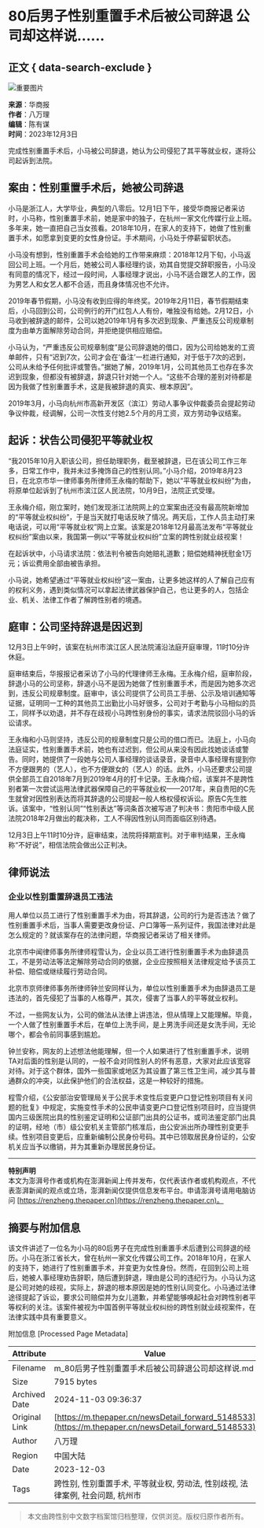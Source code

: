 # 80后男子性别重置手术后被公司辞退 公司却这样说......

## 正文 { data-search-exclude }


![重要图片](https://image.thepaper.cn/publish/interaction/image/3/81/897.jpg)

**来源**：华商报  
**作者**：八万理  
**编辑**：陈有谋  
**时间**：2023年12月3日  

完成性别重置手术后，小马被公司辞退，她认为公司侵犯了其平等就业权，遂将公司起诉到法院。  

## 案由：性别重置手术后，她被公司辞退

小马是浙江人，大学毕业，典型的八零后。12月1日下午，接受华商报记者采访时，小马称，性别重置手术前，她是家中的独子，在杭州一家文化传媒行业上班。多年来，她一直把自己当女孩看。2018年10月，在家人的支持下，她做了性别重置手术，如愿拿到变更的女性身份证。手术期间，小马处于停薪留职状态。

小马没有想到，性别重置手术会给她的工作带来麻烦：2018年12月下旬，小马返回公司上班。一个月后，她被公司人事经理约谈，劝其自觉提交辞职报告，小马没有同意的情况下，经过一段时间，人事经理才说出，小马不适合跟艺人的工作，因为男艺人和女艺人都不合适，而且身体情况也不允许。

2019年春节假期，小马没有收到应得的年终奖。2019年2月11日，春节假期结束后，小马回到公司，公司例行的开门红包人人有份，唯独没有给她。2月12日，小马收到被辞退的邮件，公司以她2019年1月有多次迟到现象、严重违反公司规章制度为由单方面解除劳动合同，并拒绝提供相应赔偿。

小马认为，“严重违反公司规章制度”是公司辞退她的借口，因为公司给她发的工资单邮件，只有“迟到7次，公司才会在‘备注’一栏进行通知，对于低于7次的迟到，公司从未给予任何批评或警告。”据她了解，2019年1月，公司其他员工也存在多次迟到现象，但都没有被辞退，辞退只针对她一个人。“这些不合理的差别对待都是因为我做了性别重置手术，这是我被辞退的真实、根本原因”。

2019年3月，小马向杭州市高新开发区（滨江）劳动人事争议仲裁委员会提起劳动争议仲裁，经调解，公司一次性支付她2.5个月的月工资，双方劳动争议结案。

## 起诉：状告公司侵犯平等就业权

“我2015年10月入职该公司，担任助理职务，截至被辞退，已在该公司工作三年多，日常工作中，我并未过多掩饰自己的性别认同。”小马介绍，2019年8月23日，在北京市华一律师事务所律师王永梅的帮助下，她以“平等就业权纠纷”为由，将原单位起诉到了杭州市滨江区人民法院，10月9日，法院正式受理。

王永梅介绍，刚立案时，她们发现浙江法院网上的立案案由还没有最高院新增加的“平等就业权纠纷”，于是当天就打电话反映了情况。两天后，工作人员主动打来电话说，可以用“平等就业权”网上立案。该案是2018年12月最高法发布“平等就业权纠纷”案由以来，我国第一例以“平等就业权纠纷”立案的跨性别就业歧视案！

在起诉状中，小马请求法院：依法判令被告向她赔礼道歉；赔偿她精神抚慰金1万元；诉讼费用全部由被告承担。

小马说，她希望通过“平等就业权纠纷”这一案由，让更多她这样的人了解自己应有的权利义务，遇到类似情况可以拿起法律武器保护自己，也让更多的人，包括企业、机关、法律工作者了解跨性别者的境遇。

## 庭审：公司坚持辞退是因迟到

12月3日上午9时，该案在杭州市滨江区人民法院浦沿法庭开庭审理，11时10分许休庭。  

庭审结束后，华报报记者采访了小马的代理律师王永梅。王永梅介绍，庭审阶段，辞退小马的公司坚称，辞退小马不是因为她做了性别重置手术，而是因为她多次迟到，违反公司规章制度。庭审中，该公司提供了公司员工手册、公示及培训通知等证据，证明同一工种的其他员工出勤比小马好很多，公司对于考勤与小马相似的员工，同样予以劝退，并不存在歧视小马跨性别身份的事实，请求法院驳回小马的诉讼请求。

王永梅和小马则坚持，违反公司的规章制度只是公司的借口而已。法庭上，小马向法庭证实，性别重置手术前，她也有过迟到，但公司从来没有因此找她谈话或警告。同时，她提供了一段她与公司人事经理的谈话录音，录音中人事经理有提到你不方便跟男的（艺人），也不方便跟女的（艺人）的话。此外，小马还要求公司提供全部员工自2018年7月到2019年4月的打卡记录。王永梅介绍，该案并不是跨性别者第一次尝试运用法律武器保障自己的平等就业权——2017年，来自贵阳的C先生就曾对因性别表达而将其辞退的公司提起一般人格权侵权诉讼。原告C先生胜诉。该案中，“性别认同”“性别表达”等词条首次被写进了判决书：贵阳市中级人民法院2018年2月做出的裁决称，工人不得因性别认同而面临区别待遇。

12月3日上午11时10分许，庭审结束，法院将择期宣判。对于审判结果，王永梅称“不好说”，相信法院会做出公正判决。

## 律师说法

### 企业以性别重置辞退员工违法

用人单位以员工进行了性别重置手术为由，将其辞退，公司的行为是否违法？做了性别重置手术后，当事人需要更改身份证、户口簿等一系列证件，我国法律对此是怎么规定的？就该案存在的法律问题，华商报记者采访了相关律师。

北京市中闻律师事务所律师程雪认为，企业以员工进行性别重置手术为由辞退员工，不是劳动法等法定解除劳动合同的依据，企业应按照相关法律规定给予该员工补偿、赔偿或继续履行劳动合同。

北京市京师律师事务所律师钟兰安同样认为，单位以性别重置手术为由辞退员工是违法的，首先侵犯了当事的人格尊严，其次，侵害了当事人的平等就业权利。

不过，一些网友认为，公司的做法从法律上讲违法，但从情理上又能理解。毕竟，一个人做了性别重置手术后，在单位上洗手间，是上男洗手间还是女洗手间，无论哪个，都会令前同事感到尴尬。

钟兰安称，网友的上述想法他能理解，但一个人如果进行了性别重置手术，说明TA对后面的性别是认同的，一般不会对同性别人的怀有恶意，大家对此应该宽容对待。对于这个群体，国外一些国家或地区为其设置了第三性卫生间，减少其与普通群众的冲突，以此保护他们的合法权益，这是一种较好的措施。

程雪介绍，《公安部治安管理局关于公民手术变性后变更户口登记性别项目有关问题的批复》中规定，实施变性手术的公民申请变更户口登记性别项目时，应当提供国内三级医院出具的性别鉴定证明和公证部门出具的公证书，或司法鉴定部门出具的证明，经地（市）级公安机关主管部门核准后，由公安派出所办理性别变更手续。性别项目变更后，应重新编制公民身份号码。其中已领取居民身份证的，公安机关应当予以缴销，并为其重新办理居民身份证。

---

**特别声明**  
本文为澎湃号作者或机构在澎湃新闻上传并发布，仅代表该作者或机构观点，不代表澎湃新闻的观点或立场，澎湃新闻仅提供信息发布平台。申请澎湃号请用电脑访问 [https://renzheng.thepaper.cn](https://renzheng.thepaper.cn)。

## 摘要与附加信息

<!-- tcd_abstract -->
该文件讲述了一位名为小马的80后男子在完成性别重置手术后遭到公司辞退的经历。小马在浙江省长大，曾在杭州一家文化传媒公司工作。2018年10月，在家人的支持下，她进行了性别重置手术，并变更为女性身份。然而，在回到公司上班后，她被人事经理劝告辞职，随后遭到辞退，理由是公司的违纪行为。小马认为这是公司对她的歧视，实际上，辞退的根本原因是她的性别认同变化。小马通过法律途径提起了诉讼，要求公司赔偿并为女儿道歉，并希望能够唤起社会对跨性别者平等权利的关注。该案件被视为中国首例平等就业权纠纷的跨性别就业歧视案件，在法律实践中具有重要意义。
<!-- tcd_abstract_end -->

附加信息 [Processed Page Metadata]

| Attribute       | Value                                  |
|-----------------|----------------------------------------|
| Filename        | m_80后男子性别重置手术后被公司辞退公司却这样说.md                             |
| Size            | 7915 bytes                           |
| Archived Date   | 2024-11-03 09:36:37                             |
| Original Link   | [https://m.thepaper.cn/newsDetail_forward_5148533](https://m.thepaper.cn/newsDetail_forward_5148533)                       |
| Author          | 八万理                               |
| Region          | 中国大陆                               |
| Date            | 2023-12-03                                 |
| Tags            | 跨性别, 性别重置手术, 平等就业权, 劳动法, 性别歧视, 法律案例, 社会问题, 杭州市                                 |
>
> 本文由跨性别中文数字档案馆归档整理，仅供浏览。版权归原作者所有。
>